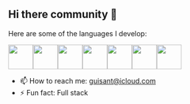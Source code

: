 ## Hi there community 👋
Here are some of the languages ​​I develop: <br>
<div style="display: flex;">
          <img style="width: 50px; heigth: 50px;" src="https://cdn.jsdelivr.net/gh/devicons/devicon@latest/icons/php/php-original.svg" />
          <img style="width: 50px; heigth: 50px;" src="https://cdn.jsdelivr.net/gh/devicons/devicon@latest/icons/laravel/laravel-original.svg" />
          <img style="width: 50px; heigth: 50px;" src="https://cdn.jsdelivr.net/gh/devicons/devicon@latest/icons/javascript/javascript-original.svg" />  
          <img style="width: 50px; heigth: 50px;" src="https://cdn.jsdelivr.net/gh/devicons/devicon@latest/icons/vuejs/vuejs-original.svg" />
          <img style="width: 50px; heigth: 50px;" src="https://cdn.jsdelivr.net/gh/devicons/devicon@latest/icons/react/react-original.svg" />
          <img style="width: 50px; heigth: 50px;" src="https://cdn.jsdelivr.net/gh/devicons/devicon@latest/icons/javascript/node-original.svg" />  
          <img style="width: 50px; heigth: 50px;" src="https://cdn.jsdelivr.net/gh/devicons/devicon@latest/icons/mysql/mysql-original.svg" />
</div>
          
- 📫 How to reach me: guisant@icloud.com
- ⚡ Fun fact: Full stack
